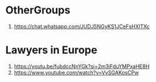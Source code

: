# OtherGroups

1. https://chat.whatsapp.com/JUDJ5NGyKS1JCeFsHXlTXc

# Lawyers in Europe
1. https://youtu.be/fubdccNnYGk?si=2m3iFduYMPxaHE8H
4. https://www.youtube.com/watch?v=VySGAKosCPw
